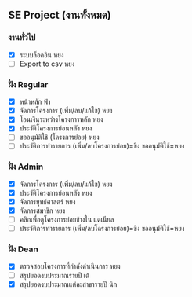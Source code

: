 <!-- a normal html comment SE Project (EN Budget management system)
## งานที่เหลือ
### Regular
1. หน้าแรก ฟ้า
2. โอนเงินใช้เงิน (ขออนุมัติใช้) หยง
3. ประวัติการทำรายการ
  - โอนออก (จากโครงการที่เสร็จแล้ว) -ขิง
  - ขออนุมัติใช้ (โครงการย่อย) หยง
  - เพิ่ม/ลบโครงการย่อย -ขิง
### Dean
4. สรุปรวมรายปี เต้
5. สรุปสาขารายปี นิก
### Admin
6. ดูโครงการย่อย (หน้าจัดการโครงการหลัก)-แดเนียล
### งานอื่นๆ
7. Export to csv -หยง 
*/ -->


## SE Project (งานทั้งหมด)
### งานทั่วไป
- [x] ระบบล็อคอิน หยง
- [ ] Export to csv หยง
### ฝั่ง Regular
- [x] หน้าหลัก ฟ้า
- [x] จัดการโครงการ (เพิ่ม/ลบ/แก้ไข) หยง
- [x] โอนเงินระหว่างโครงการหลัก หยง
- [x] ประวัติโครงการย้อนหลัง หยง
- [ ] ขออนุมัติใช้ (โครงการย่อย) หยง
- [ ] ประวัติการทำรายการ (เพิ่ม/ลบโครงการย่อย)=ขิง ขออนุมัติใช้=หยง
### ฝั่ง Admin
- [x] จัดการโครงการ (เพิ่ม/ลบ/แก้ไข) หยง
- [x] ประวัติโครงการย้อนหลัง หยง
- [x] จัดการยุทธ์ศาสตร์ หยง
- [x] จัดการสมาชิก หยง
- [ ] คลิกเพื่อดูโครงการย่อยข้างใน แดเนียล
- [ ] ประวัติการทำรายการ (เพิ่ม/ลบโครงการย่อย)=ขิง ขออนุมัติใช้=หยง
### ฝั่ง Dean
- [x] ตรวจสอบโครงการที่กำลังดำเนินการ หยง
- [ ] สรุปยอดงบประมาณรายปี เต้
- [x] สรุปยอดงบประมาณแต่ละสาขารายปี นิก
